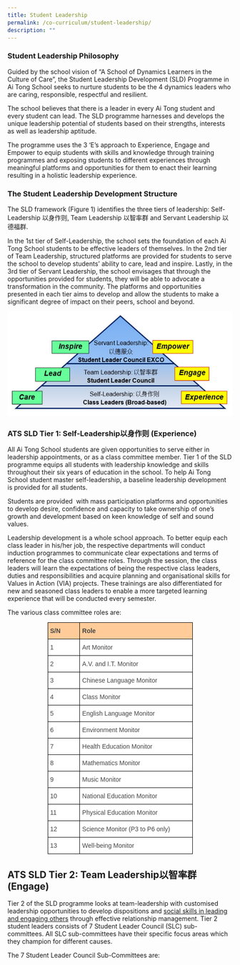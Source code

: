 ```yaml
---
title: Student Leadership
permalink: /co-curriculum/student-leadership/
description: ""
---
```

### Student Leadership Philosophy


Guided by the school vision of “A School of Dynamics Learners in the Culture of Care”, the Student Leadership Development (SLD) Programme in Ai Tong School seeks to nurture students to be the 4 dynamics leaders who are caring, responsible, respectful and resilient.

The school believes that there is a leader in every Ai Tong student and every student can lead. The SLD programme harnesses and develops the unique leadership potential of students based on their strengths, interests as well as leadership aptitude.

The programme uses the 3 ‘E’s approach to Experience, Engage and Empower to equip students with skills and knowledge through training programmes and exposing students to different experiences through meaningful platforms and opportunities for them to enact their learning resulting in a holistic leadership experience.

### The Student Leadership Development Structure

The SLD framework (Figure 1) identifies the three tiers of leadership: Self-Leadership 以身作则, Team Leadership 以智率群 and Servant Leadership 以德福群. 

In the 1st tier of Self-Leadership, the school sets the foundation of each Ai Tong School students to be effective leaders of themselves. In the 2nd tier of Team Leadership, structured platforms are provided for students to serve the school to develop students’ ability to care, lead and inspire. Lastly, in the 3rd tier of Servant Leadership, the school envisages that through the opportunities provided for students, they will be able to advocate a transformation in the community. The platforms and opportunities presented in each tier aims to develop and allow the students to make a significant degree of impact on their peers, school and beyond.

![](/images/SLC-framework.jpeg)


### ATS SLD Tier 1: Self-Leadership以身作则 (Experience)

All Ai Tong School students are given opportunities to serve either in leadership appointments, or as a class committee member. Tier 1 of the SLD programme equips all students with leadership knowledge and skills throughout their six years of education in the school. To help Ai Tong School student master self-leadership, a baseline leadership development is provided for all students.

Students are provided  with mass participation platforms and opportunities to develop desire, confidence and capacity to take ownership of one’s growth and development based on keen knowledge of self and sound values.

Leadership development is a whole school approach. To better equip each class leader in his/her job, the respective departments will conduct induction programmes to communicate clear expectations and terms of reference for the class committee roles. Through the session, the class leaders will learn the expectations of being the respective class leaders, duties and responsibilities and acquire planning and organisational skills for Values in Action (VIA) projects. These trainings are also differentiated for new and seasoned class leaders to enable a more targeted learning experience that will be conducted every semester.

The various class committee roles are:

<style type="text/css">
.tg  {border-collapse:collapse;border-spacing:0;margin:0px auto;}
.tg td{border-color:black;border-style:solid;border-width:1px;font-family:Arial, sans-serif;font-size:14px;
  overflow:hidden;padding:10px 5px;word-break:normal;}
.tg th{border-color:black;border-style:solid;border-width:1px;font-family:Arial, sans-serif;font-size:14px;
  font-weight:normal;overflow:hidden;padding:10px 5px;word-break:normal;}
.tg .tg-fwnj{background-color:#FFF;color:#454545;text-align:left;vertical-align:top}
.tg .tg-32sq{background-color:#FC9;color:#454545;font-weight:bold;text-align:left;vertical-align:top}
</style>
<table class="tg" style="undefined;table-layout: fixed; width: 325px">
<colgroup>
<col style="width: 72px">
<col style="width: 253px">
</colgroup>
<tbody>
  <tr>
    <td class="tg-32sq">S/N</td>
    <td class="tg-32sq">Role</td>
  </tr>
  <tr>
    <td class="tg-fwnj">1</td>
    <td class="tg-fwnj">Art Monitor</td>
  </tr>
  <tr>
    <td class="tg-fwnj">2</td>
    <td class="tg-fwnj">A.V. and I.T. Monitor</td>
  </tr>
  <tr>
    <td class="tg-fwnj">3</td>
    <td class="tg-fwnj">Chinese Language Monitor</td>
  </tr>
  <tr>
    <td class="tg-fwnj">4</td>
    <td class="tg-fwnj">Class Monitor</td>
  </tr>
  <tr>
    <td class="tg-fwnj">5</td>
    <td class="tg-fwnj">English Language Monitor</td>
  </tr>
  <tr>
    <td class="tg-fwnj">6</td>
    <td class="tg-fwnj">Environment Monitor</td>
  </tr>
  <tr>
    <td class="tg-fwnj">7</td>
    <td class="tg-fwnj">Health Education Monitor</td>
  </tr>
  <tr>
    <td class="tg-fwnj">8</td>
    <td class="tg-fwnj">Mathematics Monitor</td>
  </tr>
  <tr>
    <td class="tg-fwnj">9</td>
    <td class="tg-fwnj">Music Monitor</td>
  </tr>
  <tr>
    <td class="tg-fwnj">10</td>
    <td class="tg-fwnj">National Education Monitor</td>
  </tr>
  <tr>
    <td class="tg-fwnj">11</td>
    <td class="tg-fwnj">Physical Education Monitor</td>
  </tr>
  <tr>
    <td class="tg-fwnj">12</td>
    <td class="tg-fwnj">Science Monitor (P3 to P6 only)</td>
  </tr>
  <tr>
    <td class="tg-fwnj">13</td>
    <td class="tg-fwnj">Well-being Monitor</td>
  </tr>
</tbody>
</table>

ATS SLD Tier 2: Team Leadership以智率群 (Engage)
--------------------------------------------

Tier 2 of the SLD programme looks at team-leadership with customised leadership opportunities to develop dispositions and <u>social skills in leading and engaging others</u> through effective relationship management. Tier 2 student leaders consists of 7 Student Leader Council (SLC) sub-committees. All SLC sub-committees have their specific focus areas which they champion for different causes.

The 7 Student Leader Council Sub-Committees are: